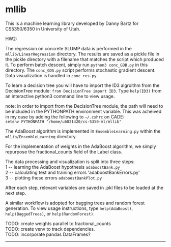 # mllib
This is a machine learning library developed by Danny Bartz 
for CS5350/6350 in University of Utah.


HW2:

The regression on concrete SLUMP data is performed in the 
`mllib/LinearRegression` directory.  The results are saved
as a pickle file in the pickle directory with a filename 
that matches the script which produced it.  To perform batch 
descent, simply run `python3 conc_GDB.py` in this directory.
The `conc_GDS.py` script performs stochastic gradient descent.
Data visualization is handled in `conc_res.py`.


To learn a decision tree you will have to import the ID3 algroithm
from the DecisionTree module: `from DecisionTree import ID3`.
Type `help(ID3)` from an interactive python3 command line to view usage.

note: in order to import from the DecisionTree module, the path will
need to be included in the PYTHONPATH environment variable.  This was
acheived in my case by adding the following to `~/.cshrc` on CADE: <br />
`setenv PYTHONPATH "/home/u6021420/cs-5350-ml/mllib"`

The AdaBoost algorithm is implemented in `EnsembleLearning.py`
within the `mllib/EnsembleLearning` directory.

For the implementation of weights in the AdaBoost algorithm, we
simply repurpose the fractional_counts field of the Label class.

The data processing and visualization is split into three steps: <br />
 1 -- learning the AdaBoost hypothesis `adaboostBank.py` <br />
 2 -- calculating test and training errors 'adaboostBankErrors.py' <br />
 3 -- plotting these errors `adaboostBankPlot.py` <br />

After each step, relevant variables are saved in .pkl files
to be loaded at the next step.

A similar workflow is adopted for bagging trees and random forest generation.
To view usage instructions, type `help(AdaBoost)`, `help(BaggedTrees)`, or
`help(RandomForest)`.

TODO: create weights parallel to fractional_counts <br />
TODO: create venv to track dependencies. <br />
TODO: incorporate pandas DataFrames? <br />

-------------------------------------------------------------------------